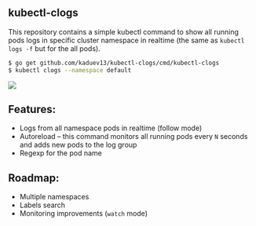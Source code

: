 ## kubectl-clogs

This repository contains a simple kubectl command to show all running pods logs in specific cluster namespace in realtime
(the same as `kubectl logs -f` but for the all pods).


```bash
$ go get github.com/kaduev13/kubectl-clogs/cmd/kubectl-clogs
$ kubectl clogs --namespace default
```

![](https://i.imgur.com/zG8eG3k.jpg)


## Features:
- Logs from all namespace pods in realtime (follow mode)
- Autoreload – this command monitors all running pods every `N` seconds and adds new pods to the log group
- Regexp for the pod name

## Roadmap:
- Multiple namespaces
- Labels search
- Monitoring improvements (`watch` mode)
